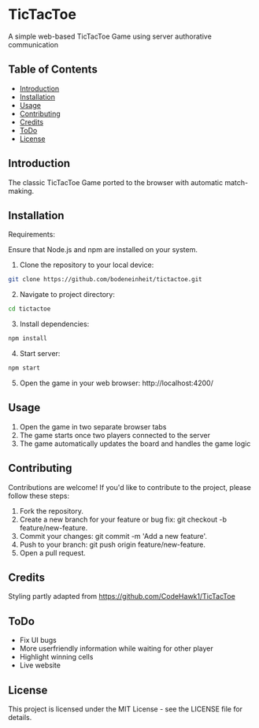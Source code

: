# TicTacToe

A simple web-based TicTacToe Game using server authorative communication

## Table of Contents

- [Introduction](#introduction)
- [Installation](#installation)
- [Usage](#usage)
- [Contributing](#contributing)
- [Credits](#credits)
- [ToDo](#todo)
- [License](#license)

## Introduction

The classic TicTacToe Game ported to the browser with automatic match-making.

## Installation

Requirements:

Ensure that Node.js and npm are installed on your system.

1. Clone the repository to your local device:

```bash
git clone https://github.com/bodeneinheit/tictactoe.git
```

2. Navigate to project directory:

```bash
cd tictactoe
```

3. Install dependencies:
```bash
npm install
```

4. Start server:
```bash
npm start
```
5. Open the game in your web browser:
http://localhost:4200/

## Usage
1. Open the game in two separate browser tabs
2. The game starts once two players connected to the server
3. The game automatically updates the board and handles the game logic

## Contributing

Contributions are welcome! If you'd like to contribute to the project, please follow these steps:

1. Fork the repository.
2. Create a new branch for your feature or bug fix: git checkout -b feature/new-feature.
3. Commit your changes: git commit -m 'Add a new feature'.
4. Push to your branch: git push origin feature/new-feature.
5. Open a pull request.

## Credits
Styling partly adapted from https://github.com/CodeHawk1/TicTacToe

## ToDo
- Fix UI bugs
- More userfriendly information while waiting for other player
- Highlight winning cells
- Live website

## License

This project is licensed under the MIT License - see the LICENSE file for details.
